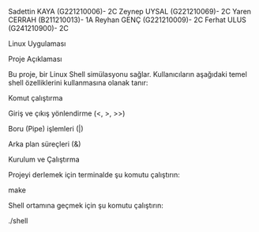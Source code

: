 Sadettin KAYA (G221210006)- 2C
Zeynep UYSAL (G221210069)- 2C
Yaren CERRAH (B211210013)- 1A
Reyhan GENÇ (G221210009)- 2C 
Ferhat ULUS (G241210900)- 2C

Linux Uygulaması

Proje Açıklaması

Bu proje, bir Linux Shell simülasyonu sağlar. Kullanıcıların aşağıdaki temel shell özelliklerini kullanmasına olanak tanır:

Komut çalıştırma

Giriş ve çıkış yönlendirme (<, >, >>)

Boru (Pipe) işlemleri (|)

Arka plan süreçleri (&)

Kurulum ve Çalıştırma

Projeyi derlemek için terminalde şu komutu çalıştırın:

make

Shell ortamına geçmek için şu komutu çalıştırın:

./shell

